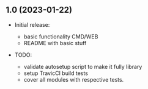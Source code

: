 1.0 (2023-01-22)
----------------

- Initial release:
    - basic functionality CMD/WEB
    - README with basic stuff

- TODO:
    - validate autosetup script to make it fully library
    - setup TravicCI build tests
    - cover all modules with respective tests.

